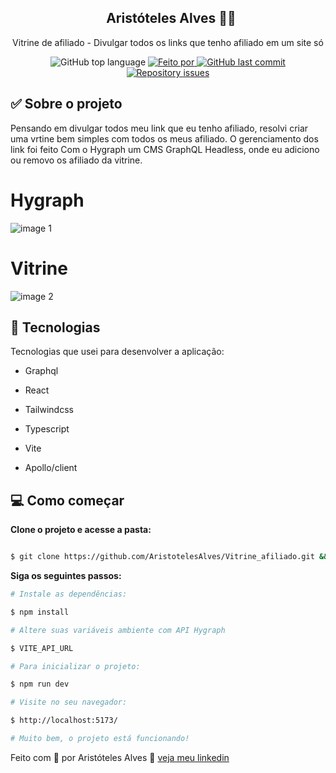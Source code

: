 <h2 align="center">
  Aristóteles Alves 👨‍💻
</h2>

<p align="center">Vitrine de afiliado - Divulgar todos os links que tenho afiliado em um site só</p>

<p align="center">
<img alt="GitHub top language" src="https://img.shields.io/github/languages/top/AristotelesAlves/Authentication_GitHub?color=green">
<a href="https://www.linkedin.com/in/aristoteles-aleves-de-oliveira-ab8089226/" target="_blank" rel="noopener noreferrer">
<img alt="Feito por" src="https://img.shields.io/badge/Feito%20por-Arist%C3%B3teles-green"> 
</a>
<a href="https://github.com/AristotelesAlves/Vitrine_afiliado/commits/main">
<img alt="GitHub last commit" src="https://img.shields.io/github/last-commit/AristotelesAlves/Authentication_GitHub?color=green">
</a>
<a href="https://github.com/AristotelesAlves/Vitrine_afiliado/issues">
<img alt="Repository issues" src="https://img.shields.io/github/issues/AristotelesAlves/Authentication_GitHub?color=green">
</a>
</p>

## ✅ Sobre o projeto

Pensando em divulgar todos meu link que eu tenho afiliado, resolvi criar uma vrtine bem simples com todos os meus afiliado.
O gerenciamento dos link foi feito Com o Hygraph um CMS GraphQL Headless, onde eu adiciono ou removo os afiliado da vitrine.

# Hygraph

![image 1](https://user-images.githubusercontent.com/103201579/229379623-213d1b9a-b55c-45b0-826b-c49612405443.png)

# Vitrine

![image 2](https://user-images.githubusercontent.com/103201579/229393791-cbda6b5b-2cc4-4251-9a70-3c1b8f96f538.png)

## 🚀 Tecnologias

Tecnologias que usei para desenvolver a aplicação:

- Graphql

- React

- Tailwindcss

- Typescript

- Vite

- Apollo/client

## 💻 Como começar

**Clone o projeto e acesse a pasta:**

```bash

$ git clone https://github.com/AristotelesAlves/Vitrine_afiliado.git && cd Vitrine_afiliado

```

**Siga os seguintes passos:**

```bash
# Instale as dependências:

$ npm install

# Altere suas variáveis ambiente com API Hygraph

$ VITE_API_URL

# Para inicializar o projeto:

$ npm run dev

# Visite no seu navegador:

$ http://localhost:5173/

# Muito bem, o projeto está funcionando!
```
Feito com 💓 por Aristóteles Alves 🤝 [veja meu linkedin](https://www.linkedin.com/in/aristoteles-aleves-de-oliveira-ab8089226/)
